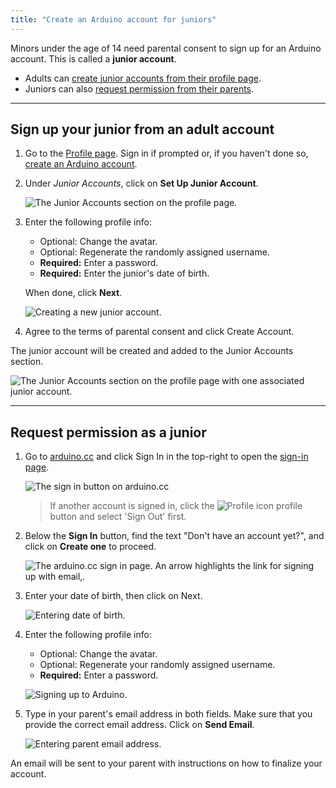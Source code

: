 ```yaml
---
title: "Create an Arduino account for juniors"
---
```


Minors under the age of 14 need parental consent to sign up for an Arduino account. This is called a **junior account**.

* Adults can [create junior accounts from their profile page](#adult-create).
* Juniors can also [request permission from their parents](#junior-request).

---

<h2 id="adult-create">Sign up your junior from an adult account</h2>

1. Go to the [Profile page](https://id.arduino.cc/). Sign in if prompted or, if you haven't done so, [create an Arduino account](https://support.arduino.cc/hc/en-us/articles/4414706777106).

2. Under _Junior Accounts_, click on **Set Up Junior Account**.

   ![The Junior Accounts section on the profile page.](img/profile-page-without-junior-account.png)

3. Enter the following profile info:

   * Optional: Change the avatar.
   * Optional: Regenerate the randomly assigned username.
   * **Required:** Enter a password.
   * **Required:** Enter the junior's date of birth.

   When done, click **Next**.

   ![Creating a new junior account.](img/create-junior-account-as-parent.png)

4. Agree to the terms of parental consent and click Create Account.

The junior account will be created and added to the Junior Accounts section.

![The Junior Accounts section on the profile page with one associated junior account.](img/profile-page-with-junior-account.png)

---

<h2 id="junior-request">Request permission as a junior</h2>

1. Go to [arduino.cc](https://www.arduino.cc/) and click Sign In in the top-right to open the [sign-in page](https://login.arduino.cc/login).

   ![The sign in button on arduino.cc](img/arduino-cc-sign-in-button.png)

   > If another account is signed in, click the ![Profile icon](img/symbol_profile.png) profile button and select 'Sign Out' first.

2. Below the **Sign In** button, find the text "Don't have an account yet?", and click on **Create one** to proceed.

   ![The arduino.cc sign in page. An arrow highlights the link for signing up with email,.](img/arduino-account-sign-in-create-button.png)

3. Enter your date of birth, then click on Next.

   ![Entering date of birth.](img/arduino-account-sign-up-dob.png)

4. Enter the following profile info:

   * Optional: Change the avatar.
   * Optional: Regenerate your randomly assigned username.
   * **Required:** Enter a password.

   ![Signing up to Arduino.](img/create-junior-account-as-junior.png)

5. Type in your parent's email address in both fields. Make sure that you provide the correct email address. Click on **Send Email**.

   ![Entering parent email address.](img/create-junior-account-parent-email.png)

An email will be sent to your parent with instructions on how to finalize your account.
